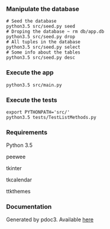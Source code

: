 ### Manipulate the database

```
# Seed the database
python3.5 src/seed.py seed
# Droping the database ~ rm db/app.db
python3.5 src/seed.py drop
# All tuples in the database
python3.5 src/seed.py select
# Some info about the tables
python3.5 src/seed.py desc
```


### Execute the app

```
python3.5 src/main.py
```


### Execute the tests

```
export PYTHONPATH='src/'
python3.5 tests/TestListMethods.py
```

### Requirements

Python 3.5

peewee

tkinter

tkcalendar

ttkthemes

### Documentation

Generated by pdoc3. Available [here](https://poulposaure.gitlab.io/poo/src/)

